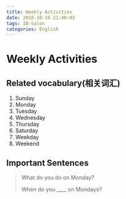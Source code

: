 ```yaml
---
title: Weekly Activities
date: 2018-10-16 21:40:03
tags: IB-Salon
categories: English
---
```



# Weekly Activities


## Related vocabulary(相关词汇)

1. Sunday
2. Monday
3. Tuesday
4. Wednesday
5. Thursday
6. Saturday
7. Weekday
8. Weekend

## Important Sentences

> What do you do on Monday?
> 
> When do you ____ on Mondays?